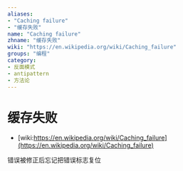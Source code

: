 ```yaml
---
aliases:
- "Caching failure"
- "缓存失败"
name: "Caching failure"
zhname: "缓存失败"
wiki: "https://en.wikipedia.org/wiki/Caching_failure"
groups: "编程"
category:
- 反面模式
- antipattern
- 方法论
---
```


# 缓存失败

* [wiki:https://en.wikipedia.org/wiki/Caching_failure](https://en.wikipedia.org/wiki/Caching_failure)

错误被修正后忘记把错误标志复位